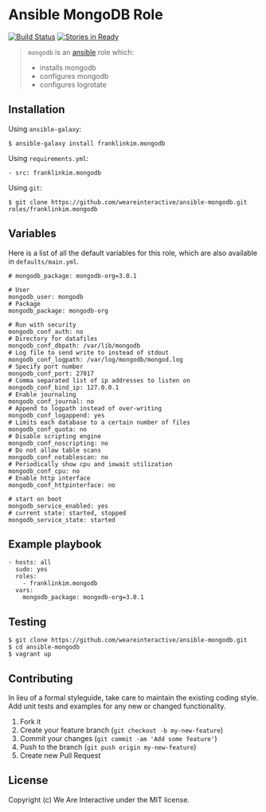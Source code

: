 # Ansible MongoDB Role

[![Build Status](https://travis-ci.org/weareinteractive/ansible-mongodb.png?branch=master)](https://travis-ci.org/weareinteractive/ansible-mongodb)
[![Stories in Ready](https://badge.waffle.io/weareinteractive/ansible-mongodb.svg?label=ready&title=Ready)](http://waffle.io/weareinteractive/ansible-mongodb)

> `mongodb` is an [ansible](http://www.ansible.com) role which:
>
> * installs mongodb
> * configures mongodb
> * configures logrotate

## Installation

Using `ansible-galaxy`:

```
$ ansible-galaxy install franklinkim.mongodb
```

Using `requirements.yml`:

```
- src: franklinkim.mongodb
```

Using `git`:

```
$ git clone https://github.com/weareinteractive/ansible-mongodb.git roles/franklinkim.mongodb
```

## Variables

Here is a list of all the default variables for this role, which are also available in `defaults/main.yml`.

```
# mongodb_package: mongodb-org=3.0.1

# User
mongodb_user: mongodb
# Package
mongodb_package: mongodb-org

# Run with security
mongodb_conf_auth: no
# Directory for datafiles
mongodb_conf_dbpath: /var/lib/mongodb
# Log file to send write to instead of stdout
mongodb_conf_logpath: /var/log/mongodb/mongod.log
# Specify port number
mongodb_conf_port: 27017
# Comma separated list of ip addresses to listen on
mongodb_conf_bind_ip: 127.0.0.1
# Enable journaling
mongodb_conf_journal: no
# Append to logpath instead of over-writing
mongodb_conf_logappend: yes
# Limits each database to a certain number of files
mongodb_conf_quota: no
# Disable scripting engine
mongodb_conf_noscripting: no
# Do not allow table scans
mongodb_conf_notablescan: no
# Periodically show cpu and iowait utilization
mongodb_conf_cpu: no
# Enable http interface
mongodb_conf_httpinterface: no

# start on boot
mongodb_service_enabled: yes
# current state: started, stopped
mongodb_service_state: started
```

## Example playbook

```
- hosts: all
  sudo: yes
  roles:
    - franklinkim.mongodb
  vars:
    mongodb_package: mongodb-org=3.0.1
```

## Testing

```
$ git clone https://github.com/weareinteractive/ansible-mongodb.git
$ cd ansible-mongodb
$ vagrant up
```

## Contributing
In lieu of a formal styleguide, take care to maintain the existing coding style. Add unit tests and examples for any new or changed functionality.

1. Fork it
2. Create your feature branch (`git checkout -b my-new-feature`)
3. Commit your changes (`git commit -am 'Add some feature'`)
4. Push to the branch (`git push origin my-new-feature`)
5. Create new Pull Request

## License
Copyright (c) We Are Interactive under the MIT license.
